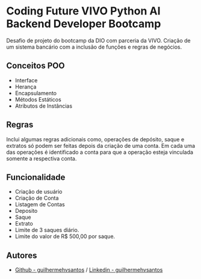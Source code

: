 # Coding Future VIVO Python AI Backend Developer Bootcamp

Desafio de projeto do bootcamp da DIO com parceria da VIVO. Criação de um sistema bancário com a inclusão de funções e regras de negócios.

## Conceitos POO 
- Interface
- Herança
- Encapsulamento
- Métodos Estáticos 
- Atributos de Instâncias

## Regras

Inclui algumas regras adicionais como, operações de depósito, saque e extratos só podem ser feitas depois da criação de uma conta. Em cada uma das operações é identificado a conta para que a operação esteja vinculada somente a respectiva conta.

## Funcionalidade

- Criação de usuário
- Criação de Conta
- Listagem de Contas
- Deposito
- Saque
- Extrato
- Limite de 3 saques diário.
- Limite do valor de R$ 500,00 por saque.

## Autores

- [Github - guilhermehvsantos](https://github.com/guilhermehvsantos) / [Linkedin - guilhermehvsantos](https://www.linkedin.com/in/guilhermehvs/)
